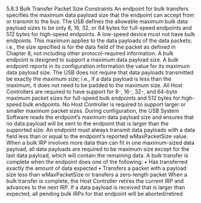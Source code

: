  5.8.3 Bulk Transfer Packet Size Constraints
 An endpoint for bulk transfers specifies the maximum data payload size that the endpoint can accept from
 or transmit to the bus.  The USB defines the allowable maximum bulk data payload sizes to be only 8, 16,
 32, or 64 bytes for full-speed endpoints and 512 bytes for high-speed endpoints. A low-speed device must
 not have bulk endpoints. This maximum applies to the data payloads of the data packets; i.e., the size
 specified is for the data field of the packet as defined in Chapter 8, not including other protocol-required
 information.
 A bulk endpoint is designed to support a maximum data payload size.  A bulk endpoint reports in its
 configuration information the value for its maximum data payload size.  The USB does not require that data
 payloads transmitted be exactly the maximum size; i.e., if a data payload is less than the maximum, it does
 not need to be padded to the maximum size.
 All Host Controllers are required to have support for 8-, 16-, 32-, and 64-byte maximum packet sizes for
 full-speed bulk endpoints and 512 bytes for high-speed bulk endpoints.  No Host Controller is required to
 support larger or smaller maximum packet sizes.
 During configuration, the USB System Software reads the endpoint’s maximum data payload size and
 ensures that no data payload will be sent to the endpoint that is larger than the supported size.
 An endpoint must always transmit data payloads with a data field less than or equal to the endpoint’s
 reported wMaxPacketSize value.  When a bulk IRP involves more data than can fit in one maximum-sized
 data payload, all data payloads are required to be maximum size except for the last data payload, which will
 contain the remaining data.  A bulk transfer is complete when the endpoint does one of the following:
 • Has transferred exactly the amount of data expected
 • Transfers a packet with a payload size less than wMaxPacketSize or transfers a zero-length packet
 When a bulk transfer is complete, the Host Controller retires the current IRP and advances to the next IRP.
 If a data payload is received that is larger than expected, all pending bulk IRPs for that endpoint will be
 aborted/retired
